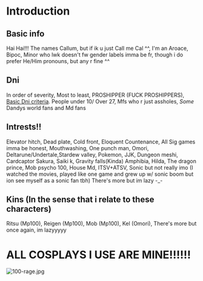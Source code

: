 # Introduction
## Basic info
Hai Hai!!! The names Callum, but if ik u just Call me Cal ^^, I'm an Aroace, Bipoc, Minor who lwk doesn't fw gender labels imma be fr, though i do prefer He/Him pronouns, but any r fine ^^
## Dni
In order of severity, Most to least,  PROSHIPPER (FUCK PROSHIPPERS), [Basic Dni criteria](https://basic-dni.crd.co/). People under 10/ Over 27, Mfs who r just assholes, *Some* Dandys world fans and Md fans
## Intrests!!
Elevator hitch, Dead plate, Cold front, Eloquent Countenance, All Sig games imma be honest, Mouthwashing, One punch man, Omori, Deltarune/Undertale,Stardew valley, Pokemon, JJK, Dungeon meshi, Cardcaptor Sakura, Saiki k, Gravity falls(Kinda) Amphibia, Hilda, The dragon prince, Mob psycho 100, House Md, ITSV+ATSV, Sonic but not really imo (I watched the movies, played like one game and grew up w/ sonic boom but ion see myself as a sonic fan tbh) There's more but im lazy -_-
## Kins (In the sense that i relate to these characters)
Ritsu (Mp100),
Reigen (Mp100),
Mob (Mp100),
Kel (Omori),
There's more but once again, im lazyyyyy

# ALL COSPLAYS I USE ARE MINE!!!!!!
![100-rage.jpg](https://i.postimg.cc/Jnmv5KJn/100-rage.jpg)
